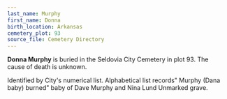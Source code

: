 ```yaml
---
last_name: Murphy
first_name: Donna
birth_location: Arkansas
cemetery_plot: 93
source_file: Cemetery Directory
---
```

**Donna   Murphy** is buried in the Seldovia City Cemetery in plot 93.  The cause of death is unknown.

Identified by City's numerical list. Alphabetical list records" Murphy (Dana baby) burned"
baby of Dave Murphy and Nina Lund
Unmarked grave.
